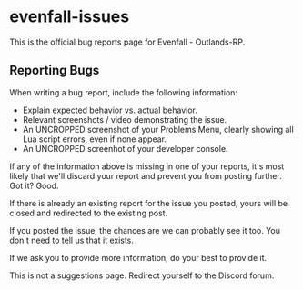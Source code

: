 # evenfall-issues
This is the official bug reports page for Evenfall - Outlands-RP.

## Reporting Bugs
When writing a bug report, include the following information:

- Explain expected behavior vs. actual behavior.
- Relevant screenshots / video demonstrating the issue.
- An UNCROPPED screenshot of your Problems Menu, clearly showing all Lua script errors, even if none appear.
- An UNCROPPED screenhot of your developer console.

If any of the information above is missing in one of your reports, it's most likely that we'll discard your report and prevent you from posting further. Got it? Good.

If there is already an existing report for the issue you posted, yours will be closed and redirected to the existing post.

If you posted the issue, the chances are we can probably see it too. You don't need to tell us that it exists.

If we ask you to provide more information, do your best to provide it.

This is not a suggestions page. Redirect yourself to the Discord forum.
